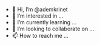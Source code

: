- 👋 Hi, I’m @ademkrinet
- 👀 I’m interested in ...
- 🌱 I’m currently learning ...
- 💞️ I’m looking to collaborate on ...
- 📫 How to reach me ...

<!---
ademkrinet/ademkrinet is a ✨ special ✨ repository because its `README.md` (this file) appears on your GitHub profile.
You can click the Preview link to take a look at your changes.
--->
